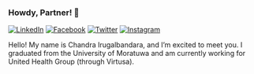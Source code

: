 ### Howdy, Partner! 👋
[![LinkedIn](https://img.shields.io/badge/LinkedIn-0077B5?style=for-the-badge&logo=linkedin&logoColor=white)](https://www.linkedin.com/in/chandralegend)
[![Facebook](https://img.shields.io/badge/Facebook-1877F2?style=for-the-badge&logo=facebook&logoColor=white)](https://www.facebook.com/realchandralegend/)
[![Twitter](https://img.shields.io/badge/Twitter-1DA1F2?style=for-the-badge&logo=twitter&logoColor=white)](https://twitter.com/cirugal)
[![Instagram](https://img.shields.io/badge/Instagram-E4405F?style=for-the-badge&logo=instagram&logoColor=white)](https://www.instagram.com/realchandralegend/)


Hello! My name is Chandra Irugalbandara, and I’m excited to meet you. I graduated from the University of Moratuwa and am currently working for United Health Group (through Virtusa).
